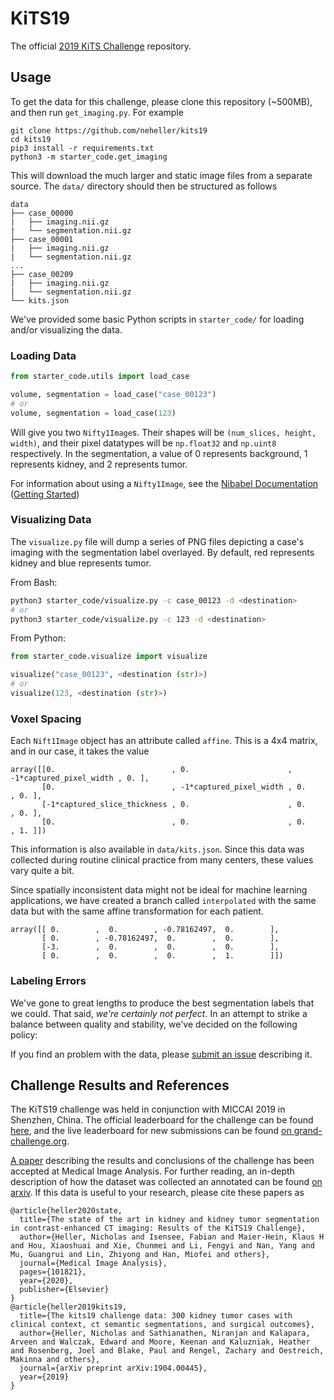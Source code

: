 # KiTS19

The official [2019 KiTS Challenge](https://kits19.grand-challenge.org) repository.

## Usage

To get the data for this challenge, please clone this repository (~500MB), and then run `get_imaging.py`. For example
```text
git clone https://github.com/neheller/kits19
cd kits19
pip3 install -r requirements.txt
python3 -m starter_code.get_imaging
```
This will download the much larger and static image files from a separate source. The `data/` directory should then be structured as follows

```
data
├── case_00000
|   ├── imaging.nii.gz
|   └── segmentation.nii.gz
├── case_00001
|   ├── imaging.nii.gz
|   └── segmentation.nii.gz
...
├── case_00209
|   ├── imaging.nii.gz
|   └── segmentation.nii.gz
└── kits.json
```

We've provided some basic Python scripts in `starter_code/` for loading and/or visualizing the data. 

### Loading Data

```python
from starter_code.utils import load_case

volume, segmentation = load_case("case_00123")
# or
volume, segmentation = load_case(123)
```

Will give you two `Nifty1Image`s. Their shapes will be `(num_slices, height, width)`, and their pixel datatypes will be `np.float32` and `np.uint8` respectively. In the segmentation, a value of 0 represents background, 1 represents kidney, and 2 represents tumor.

For information about using a `Nifty1Image`, see the [Nibabel Documentation](https://nipy.org/nibabel/manual.html#manual) ([Getting Started](https://nipy.org/nibabel/gettingstarted.html))

### Visualizing Data

The `visualize.py` file will dump a series of PNG files depicting a case's imaging with the segmentation label overlayed. By default, red represents kidney and blue represents tumor.

From Bash:

```bash
python3 starter_code/visualize.py -c case_00123 -d <destination>
# or
python3 starter_code/visualize.py -c 123 -d <destination>
```

From Python:

```python
from starter_code.visualize import visualize

visualize("case_00123", <destination (str)>)
# or
visualize(123, <destination (str)>)
```

### Voxel Spacing

Each `Nift1Image` object has an attribute called `affine`. This is a 4x4 matrix, and in our case, it takes the value
```
array([[0.                          , 0.                      , -1*captured_pixel_width , 0. ],
       [0.                          , -1*captured_pixel_width , 0.                      , 0. ],
       [-1*captured_slice_thickness , 0.                      , 0.                      , 0. ],
       [0.                          , 0.                      , 0.                      , 1. ]])
```
This information is also available in `data/kits.json`. Since this data was collected during routine clinical practice from many centers, these values vary quite a bit.

Since spatially inconsistent data might not be ideal for machine learning applications, we have created a branch called `interpolated` with the same data but with the same affine transformation for each patient.
```
array([[ 0.        ,  0.        , -0.78162497,  0.        ],
       [ 0.        , -0.78162497,  0.        ,  0.        ],
       [-3.        ,  0.        ,  0.        ,  0.        ],
       [ 0.        ,  0.        ,  0.        ,  1.        ]])
```

### Labeling Errors

We've gone to great lengths to produce the best segmentation labels that we could. That said, *we're certainly not perfect*. In an attempt to strike a balance between quality and stability, we've decided on the following policy: 

If you find an problem with the data, please [submit an issue](https://github.com/neheller/kits19/issues/new) describing it. 

## Challenge Results and References

The KiTS19 challenge was held in conjunction with MICCAI 2019 in Shenzhen, China. The official leaderboard for the challenge can be found [here](http://results.kits-challenge.org/miccai2019/), and the live leaderboard for new submissions can be found [on grand-challenge.org](https://kits19.grand-challenge.org/evaluation/results/). 

[A paper](https://www.sciencedirect.com/science/article/pii/S1361841520301857) describing the results and conclusions of the challenge has been accepted at Medical Image Analysis. For further reading, an in-depth description of how the dataset was collected an annotated can be found [on arxiv](https://arxiv.org/abs/1904.00445). If this data is useful to your research, please cite these papers as

```
@article{heller2020state,
  title={The state of the art in kidney and kidney tumor segmentation in contrast-enhanced CT imaging: Results of the KiTS19 Challenge},
  author={Heller, Nicholas and Isensee, Fabian and Maier-Hein, Klaus H and Hou, Xiaoshuai and Xie, Chunmei and Li, Fengyi and Nan, Yang and Mu, Guangrui and Lin, Zhiyong and Han, Miofei and others},
  journal={Medical Image Analysis},
  pages={101821},
  year={2020},
  publisher={Elsevier}
}
@article{heller2019kits19,
  title={The kits19 challenge data: 300 kidney tumor cases with clinical context, ct semantic segmentations, and surgical outcomes},
  author={Heller, Nicholas and Sathianathen, Niranjan and Kalapara, Arveen and Walczak, Edward and Moore, Keenan and Kaluzniak, Heather and Rosenberg, Joel and Blake, Paul and Rengel, Zachary and Oestreich, Makinna and others},
  journal={arXiv preprint arXiv:1904.00445},
  year={2019}
}
```
